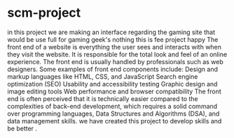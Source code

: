 # scm-project
in this project we are making an interface regarding the gaming site that would be use full for gaming geek's
nothing
this is fee project
happy
The front end of a website is everything the user sees and interacts with when they visit the website. It is responsible for the total look and feel of an online experience. The front end is usually handled by professionals such as web designers.
Some examples of front end components include:
Design and markup languages like HTML, CSS, and JavaScript
Search engine optimization (SEO)
Usability and accessibility testing
Graphic design and image editing tools
Web performance and browser compatibility
The front end is often perceived that it is technically easier compared to the complexities of back-end development, which requires a solid command over programming languages, Data Structures and Algorithms (DSA), and data management skills.
we have created this project to develop skills and be better .
